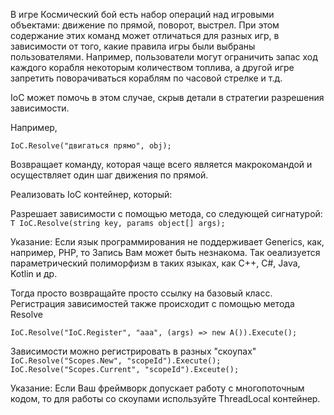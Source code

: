 В игре Космический бой есть набор операций над игровыми объектами: движение по прямой, поворот, выстрел. При этом содержание этих команд может отличаться для разных игр, в зависимости от того, какие правила игры были выбраны пользователями. Например, пользователи могут ограничить запас ход каждого корабля некоторым количеством топлива, а другой игре запретить поворачиваться кораблям по часовой стрелке и т.д.

IoC может помочь в этом случае, скрыв детали в стратегии разрешения зависимости.

Например,

`IoC.Resolve("двигаться прямо", obj);`

Возвращает команду, которая чаще всего является макрокомандой и осуществляет один шаг движения по прямой.

Реализовать IoC контейнер, который:

Разрешает зависимости с помощью метода, со следующей сигнатурой:
`T IoC.Resolve(string key, params object[] args);`

Указание: Если язык программирования не поддерживает Generics, как, например, PHP, то
Запись Вам может быть незнакома. Так оеализуется параметрический полиморфизм в таких языках, как C++, C#, Java, Kotlin и др.

Тогда просто возвращайте просто ссылку на базовый класс.
Регистрация зависимостей также происходит с помощью метода Resolve

`IoC.Resolve("IoC.Register", "aaa", (args) => new A()).Execute();`

Зависимости можно регистрировать в разных "скоупах"
`IoC.Resolve("Scopes.New", "scopeId").Execute();`
`IoC.Resolve("Scopes.Current", "scopeId").Exceute();`

Указание: Если Ваш фреймворк допускает работу с многопоточным кодом, то для работы со скоупами используйте ThreadLocal контейнер.

